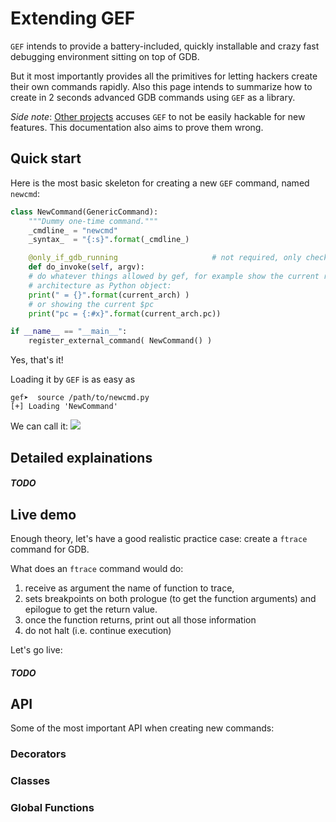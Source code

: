 # Extending GEF #

`GEF` intends to provide a battery-included, quickly installable and crazy fast
debugging environment sitting on top of GDB.

But it most importantly provides all the primitives for letting hackers create
their own commands rapidly. Also this page intends to summarize how to create in
2 seconds advanced GDB commands using `GEF` as a library.

_Side note_: [Other projects](https://github.com/pwndbg/pwndbg) accuses `GEF` to
not be easily hackable for new features. This documentation also aims to prove
them wrong.


## Quick start ##

Here is the most basic skeleton for creating a new `GEF` command, named `newcmd`:

```python
class NewCommand(GenericCommand):
    """Dummy one-time command."""
    _cmdline_ = "newcmd"
    _syntax_  = "{:s}".format(_cmdline_)

    @only_if_gdb_running                     # not required, only checks if the debug session is started
    def do_invoke(self, argv):
    # do whatever things allowed by gef, for example show the current running
    # architecture as Python object:
    print(" = {}".format(current_arch) )
    # or showing the current $pc
    print("pc = {:#x}".format(current_arch.pc))

if __name__ == "__main__":
    register_external_command( NewCommand() )
```

Yes, that's it!

Loading it by `GEF` is as easy as
```
gef➤  source /path/to/newcmd.py
[+] Loading 'NewCommand'
```

We can call it:
![](https://camo.githubusercontent.com/d41c1c0c0267916f4749800906d201fe5d328db5/687474703a2f2f692e696d6775722e636f6d2f306734416543622e706e67)


## Detailed explainations ##

##### TODO #####

## Live demo ##

Enough theory, let's have a good realistic practice case: create a `ftrace`
command for GDB.

What does an `ftrace` command would do:

  1. receive as argument the name of function to trace,
  1. sets breakpoints on both prologue (to get the function arguments) and
     epilogue to get the return value.
  1. once the function returns, print out all those information
  1. do not halt (i.e. continue execution)

Let's go live:

##### TODO #####


## API ##

Some of the most important API when creating new commands:

### Decorators ###

### Classes ###

### Global Functions ###
